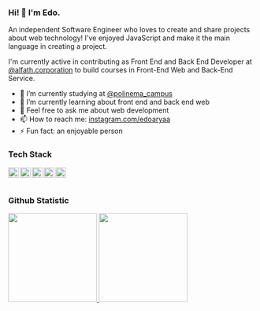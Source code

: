 ### Hi! 👋 I'm Edo.

An independent Software Engineer who loves to create and share projects about web technology! I've enjoyed JavaScript and make it the main language in creating a project.

I'm currently active in contributing as Front End and Back End Developer at <a href="https://www.instagram.com/alfath.corporation/">@alfath.corporation</a> to build courses in Front-End Web and Back-End Service.

- 🔭 I’m currently studying at <a href="https://www.instagram.com/polinema_campus/">@polinema_campus</a>
- 🌱 I’m currently learning about front end and back end web
- 💬 Feel free to ask me about web development
- 📫 How to reach me: [instagram.com/edoaryaa](https://www.instagram.com/edoaryaa/)
- ⚡ Fun fact: an enjoyable person 

### Tech Stack
  <a href="#"><img align="left" alt="JavaScript" title="JavaScript" width="21px" src="https://upload.wikimedia.org/wikipedia/commons/9/99/Unofficial_JavaScript_logo_2.svg" /></a>
  <a href="https://nodejs.org/"><img align="left" alt="NodeJS" title="NodeJS" width="21px" src="https://seeklogo.com/images/N/nodejs-logo-FBE122E377-seeklogo.com.png" /></a>
  <a href="https://reactjs.org/"><img align="left" alt="React" title="React" width="21px" src="https://cdn.worldvectorlogo.com/logos/react-2.svg" /></a>
  <a href="https://hapi.dev/"><img align="left" alt="Hapi" title="Hapi (NodeJS HTTP Framework)" width="21px" src="https://avatars.githubusercontent.com/u/3774533?s=200&v=4" /></a>
  <a href="https://nextjs.org/"><img align="left" alt="Next" title="Next (React SSR Framework)" width="21px" src="https://iconape.com/wp-content/files/gm/82643/svg/next-js.svg" /></a>
  <br>
  <br>
  
### Github Statistic
<p align="left">
<a href="https://github.com/SyafaatAkbar123">
  <img height="180em" src="https://github-readme-stats-eight-theta.vercel.app/api?username=SyafaatAkbar123&show_icons=true&theme=algolia&include_all_commits=true&count_private=true"/>
  <img height="180em" src="https://github-readme-stats-eight-theta.vercel.app/api/top-langs/?username=SyafaatAkbar123&layout=compact&langs_count=8&theme=algolia"/>
</a>
</p>
